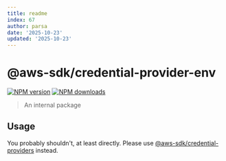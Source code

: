 ```yaml
---
title: readme
index: 67
author: parsa
date: '2025-10-23'
updated: '2025-10-23'
---
```

# @aws-sdk/credential-provider-env

[![NPM version](https://img.shields.io/npm/v/@aws-sdk/credential-provider-env/latest.svg)](https://www.npmjs.com/package/@aws-sdk/credential-provider-env)
[![NPM downloads](https://img.shields.io/npm/dm/@aws-sdk/credential-provider-env.svg)](https://www.npmjs.com/package/@aws-sdk/credential-provider-env)

> An internal package

## Usage

You probably shouldn't, at least directly. Please use [@aws-sdk/credential-providers](https://www.npmjs.com/package/@aws-sdk/credential-providers)
instead.
